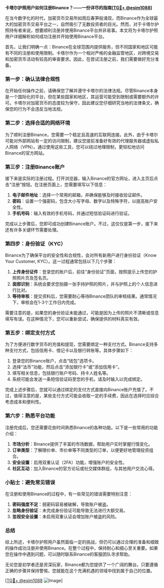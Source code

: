 **卡塔尔护照用户如何注册Binance？——一份详尽的指南[[TG💪+ @esim1088](https://t.me/s/esim1088)]**

在当今数字化的时代，加密货币交易所如雨后春笋般涌现，而Binance作为全球最大的加密货币交易平台之一，自然吸引了无数投资者的目光。然而，对于卡塔尔护照持有者来说，想要顺利注册并使用Binance平台并非易事。本文将为卡塔尔护照用户详细解析如何成功注册并开始使用Binance平台。

首先，让我们明确一点：Binance在全球范围内提供服务，但不同国家和地区可能有不同的注册和使用限制。卡塔尔作为一个相对严格的金融监管地区，对跨境交易和加密货币活动有较高的审查要求。因此，在尝试注册之前，我们需要做好充分准备。

### 第一步：确认法律合规性

在开始任何操作之前，请确保您了解并遵守卡塔尔的法律法规。尽管Binance本身是一个国际化的平台，但在某些国家和地区，其运营可能受到限制或需要额外的许可。卡塔尔对加密货币的态度较为保守，因此建议您仔细研究当地的法律条文，确保您的行为不会违反当地法规。

### 第二步：选择合适的网络环境

为了顺利注册Binance，您需要一个稳定且高速的互联网连接。此外，由于卡塔尔可能对外部网站有一定的访问限制，建议您提前准备好有效的代理服务器或虚拟私人网络（VPN）。通过使用这些工具，您可以绕过地理限制，更轻松地访问Binance的官方网站。

### 第三步：注册Binance账户

接下来是实际的注册过程。打开浏览器，输入Binance的官方网址，进入主页后点击“注册”按钮。在注册页面上，您需要填写以下信息：

1. **电子邮件地址**：选择一个常用的邮箱，并确保能够及时接收验证邮件。
2. **密码**：设置一个强密码，包含大小写字母、数字以及特殊字符，以提高账户安全性。
3. **手机号码**：输入有效的手机号码，并通过短信验证码进行验证。

完成以上步骤后，您即可成功创建Binance账户。不过，这仅仅是第一步，接下来还有许多关键环节需要处理。

### 第四步：身份验证（KYC）

Binance为了确保平台的安全性和合规性，会对所有新用户进行身份验证（Know Your Customer, KYC）。这一过程通常包括以下几个步骤：

1. **上传身份证件**：登录您的账户后，前往“身份验证”页面，按照提示上传您的护照照片页及签名页。
2. **面部识别**：系统会要求您拍摄一张手持护照的照片，并与护照上的个人信息进行比对。
3. **等待审核**：提交资料后，您需要耐心等待Binance团队的审核结果。通常情况下，审核会在1-3个工作日内完成。

需要注意的是，如果您的身份验证未能通过，可能是因为上传的照片不清晰或信息填写有误。在这种情况下，您可以重新尝试，确保提供的材料真实有效。

### 第五步：绑定支付方式

为了方便进行数字货币的充值和提现，您需要绑定一种支付方式。Binance支持多种支付方式，包括信用卡、借记卡以及银行转账等。具体步骤如下：

1. 登录您的Binance账户，点击“钱包”选项卡。
2. 选择“法币”功能，然后点击“添加银行卡”或“添加信用卡”。
3. 填写相关信息，包括银行账户号码、持卡人姓名等。
4. 系统可能会发送一条短信验证码至您的手机，请及时输入以完成绑定。

完成上述步骤后，您就可以通过绑定的支付方式直接向Binance账户充值了。不过，值得注意的是，某些支付方式可能会收取一定的手续费，因此在选择时应综合考虑成本和便利性。

### 第六步：熟悉平台功能

注册完成后，您还需要花些时间熟悉Binance的各种功能。以下是一些常用的功能介绍：

1. **市场分析**：Binance提供了丰富的市场数据，帮助用户实时掌握行情变化。
2. **订单类型**：了解限价单、市价单等不同类型的订单，以便更好地管理投资组合。
3. **安全设置**：启用双重认证（2FA）功能，增强账户的安全性。
4. **社区互动**：加入Binance的官方论坛或社交媒体群组，与其他用户交流心得。

### 小贴士：避免常见错误

在注册和使用Binance的过程中，有一些常见的错误需要特别注意：

1. **密码强度不足**：弱密码容易被破解，导致账户被盗。
2. **忽略身份验证**：未完成身份验证可能导致无法进行大额交易。
3. **忽视安全设置**：未启用双重认证会增加账户被盗的风险。

### 总结

综上所述，卡塔尔护照用户虽然面临一定的挑战，但仍可以通过合理的准备和细致的操作成功注册并使用Binance。在整个过程中，保持耐心和细心至关重要。如果您在操作中遇到问题，可以随时联系Binance的客服团队寻求帮助。

无论您是初学者还是资深玩家，Binance都为您提供了一个广阔的舞台。只要遵循正确的步骤并保持警惕，您就能在这个充满机遇的领域中找到属于自己的位置。

[[TG💪+ @esim1088](https://t.me/s/esim1088) ![Image](https://i.postimg.cc/4NQfJmqS/Snipaste-2025-05-13-00-14-12.png)]